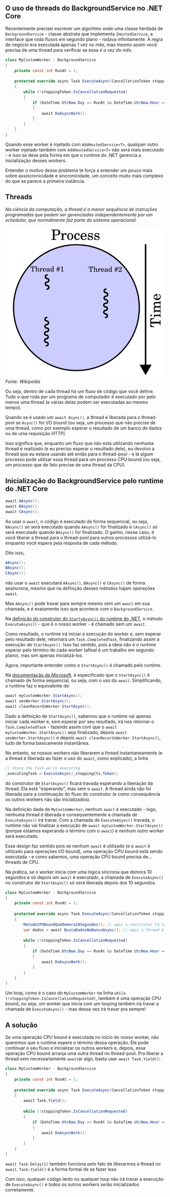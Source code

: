 ## O uso de threads do BackgroundService no .NET Core  

Recentemente precisei escrever um algoritmo onde uma classe herdada de `BackgroundService` - classe abstrata que implementa `IHostedService`, a interface que roda fluxos em segundo plano - rodava infinitamente. A regra de negócio era executada apenas 1 vez no mês, mas mesmo assim você precisa de uma thread para verificar se essa _é a vez do mês_.

```csharp
class MyCustomWorker : BackgroundService
{
    private const int RunAt = 1;

    protected override async Task ExecuteAsync(CancellationToken stoppingToken)
    {
        while (!stoppingToken.IsCancellationRequested)
        {
            if (DateTime.UtcNow.Day == RunAt && DateTime.UtcNow.Hour == RunAt)
            {
                await DoAsyncWork();
            }
        }
    }
}
```

Quando esse worker é injetado com `AddHostedService<T>`, qualquer outro worker injetado também com `AddHostedService<T>` não será mais executado - e isso se deve pela forma em que o runtime do .NET gerencia a inicialização desses workers.

Entender o motivo desse problema te força a entender um pouco mais sobre assincronicidade e sincronicidade, um conceito muito mais complexo do que se parece a primeira instância.

## Threads

_Na ciência da computação, a thread é a menor sequência de instruções programadas que podem ser gerenciadas independentemente por um scheduler, que normalmente faz parte do sistema operacional._

![alt text](/images/2025-05-15-background-services-dotnet/thread.png)
_Fonte: Wikipedia_

Ou seja, dentro de cada thread há um fluxo de código que você define. Tudo o que roda por um programa de computador é executado por pelo menos uma thread (e várias delas podem ser executadas ao mesmo tempo).

Quando se é usado um `await Async()`, a thread é liberada para o thread-pool se `Async()` for I/O bound (ou seja, um processo que não precise de uma thread, como por exemplo esperar o resultado de um banco de dados ou de uma requisição HTTP).

Isso significa que, enquanto um fluxo que não está utilizando nenhuma thread é realizado (e eu preciso esperar o resultado dele), eu devolvo a thread que eu estava usando até então para o thread-pool - e lá algum processo pode utilizar essa thread para um processo CPU bound (ou seja, um processo que de fato precise de uma thread da CPU).

## Inicialização do BackgroundService pelo runtime do .NET Core

 ```csharp
 await AAsync();
 await BAsync();
 await CAsync();
 ```

Ao usar o `await`, o código é executado de forma sequencial, ou seja, `BAsync()` só será executado quando `AAsync()` for finalizado e `CAsync()` só será executado quando `BAsync()` for finalizado. O ganho, nesse caso, é você liberar a thread para o thread-pool para outros processos utilizá-lo enquanto você espera pela resposta de cada método.

Dito isso,

```csharp
AAsync();
BAsync();
CAsync();
```

não usar o `await` executará `AAsync()`, `BAsync()` e `CAsync()` de forma assíncrona, mesmo que na definição desses métodos hajam operações `await`.

Mas `AAsync()` pode travar para sempre mesmo sem um `await` em sua chamada, e é exatamente isso que acontece com o `BackgroundService`.

Na [definição do construtor do `StartyAsync()` do runtime do .NET](https://github.com/dotnet/runtime/blob/e3ffd343ad5bd3a999cb9515f59e6e7a777b2c34/src/libraries/Microsoft.Extensions.Hosting.Abstractions/src/BackgroundService.cs#L37), o método `ExecuteAsync()` - que é o nosso worker - é chamado sem um `await`.

Como resultado, o runtime irá iniciar a execução do worker e, sem esperar pelo resultado dele, retornará um `Task.CompletedTask`, finalizando assim a execução de `StartAsync()`. Isso faz sentido, pois a ideia não é o runtime esperar pelo término de cada worker (afinal é um trabalho em segundo plano), mas sim apenas inicializá-los.

Agora, importante entender como o `StartAsync()` é chamado pelo runtime.

Na [documentação da Microsoft](https://learn.microsoft.com/en-us/aspnet/core/fundamentals/host/hosted-services?view=aspnetcore-9.0&tabs=visual-studio#:~:text=StartAsync%20should%20be%20limited%20to%20short%20running%20tasks%20because%20hosted%20services%20are%20run%20sequentially%2C%20and%20no%20further%20services%20are%20started%20until%20StartAsync%20runs%20to%20completion.), é especificado que o `StartAsync()` é chamado de forma sequencial, ou seja, com o uso do `await`. Simplificando, o runtime faz o equivalente de:

```csharp
await myCustomWorker.StartAsync();
await smsWorker.StartAsync(); 
await cleanRecordsWorker.StartAsync();
```

Dado a definição de `StartAsync()`, sabemos que o runtime vai apenas iniciar cada worker e, sem esperar por seu resultado, irá nos retornar o `Task.CompletedTask` - fazendo assim com que o `await myCustomWorker.StartAsync()` seja finalizado, depois `await smsWorker.StartAsync()` e depois `await cleanRecordsWorker.StartAsync()`, tudo de forma basicamente instantânea.

No entanto, se nossos workers não liberarem a thread instantaneamente (e a thread é liberada ao fazer o uso do `await`, como explicado), a linha

```csharp
// Store the task we're executing
_executingTask = ExecuteAsync(_stoppingCts.Token);
```

do construtor de `StartAsync()` ficará travada esperando a liberação da thread. Ela está "esperando", mas sem o `await`. A thread ainda não foi liberada para a continuação do fluxo do construtor (e como consequência os outros workers não são inicializados).

Na definição dada de `MyCustomWorker`, nenhum `await` é executado - logo, nenhuma thread é liberada e consequentemente a chamada de `ExecuteAsync()` irá travar. Com a chamada de `ExecuteAsync()` travada, o runtime não vai finalizar a execução de `await myCustomWorker.StartAsync()` (porque estamos esperando o término com o `await`) e nenhum outro worker será executado.

Esse design faz sentido pois se nenhum `await` é utilizado (e o `await` é utilizado para operações I/O bound), uma operação CPU bound está sendo executada - e como sabemos, uma operação CPU bound precisa de... threads de CPU.

Na prática, se o worker inicia com uma lógica síncrona que demora 10 segundos e só depois um `await` é executado, a chamada de `ExecuteAsync()` no construtor de `StartAsync()` só será liberada depois dos 10 segundos.

```csharp
class MyCustomWorker : BackgroundService
{
    private const int RunAt = 1;

    protected override async Task ExecuteAsync(CancellationToken stoppingToken)
    {
        MetodoCPUBoundQueDemora10Segundos(); // aqui o construtor tá travado (pois estamos usando threads)
        var dados = await BuscaDadosNoBancoAsync(); // aqui a thread é liberada e o construtor continua seu fluxo

        while (!stoppingToken.IsCancellationRequested)
        {
            if (DateTime.UtcNow.Day == RunAt && DateTime.UtcNow.Hour == RunAt)
            {
                await DoAsyncWork();
            }
        }
    }
}
```

Um loop, como é o caso do `MyCustomWorker` na linha `while (!stoppingToken.IsCancellationRequested)`, também é uma operação CPU bound, ou seja, um worker que inicia com um looping também irá travar a chamada de `ExecuteAsync()` - mas dessa vez irá travar pra sempre!

## A solução

Se uma operação CPU bound é executada no início do nosso worker, não queremos que o runtime espere o término dessa operação. Ele pode continuar o seu fluxo e inicializar os outros workers e, depois, essa operação CPU bound arranja uma outra thread no thread-pool. Pra liberar a thread sem necessariamente `await`ar algo, basta usar `await Task.Yield()`:

```csharp
class MyCustomWorker : BackgroundService
{
    private const int RunAt = 1;

    protected override async Task ExecuteAsync(CancellationToken stoppingToken)
    {
        await Task.Yield();

        while (!stoppingToken.IsCancellationRequested)
        {
            if (DateTime.UtcNow.Day == RunAt && DateTime.UtcNow.Hour == RunAt)
            {
                await DoAsyncWork();
            }
        }
    }
}
```

`await Task.Delay(1)` também funciona pelo fato de liberarmos a thread no `await`. `Task.Yield()` é a forma formal de se fazer isso.

Com isso, qualquer código lento ou qualquer loop não irá travar a execução de `ExecuteAsync()` e todos os outros workers serão inicializados corretamente.